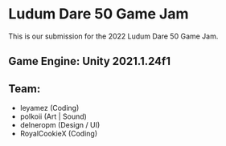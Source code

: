 # Ludum Dare 50 Game Jam
This is our submission for the 2022 Ludum Dare 50 Game Jam.

## Game Engine: Unity 2021.1.24f1

## Team:
- leyamez (Coding)
- polkoii (Art | Sound)
- delneropm (Design / UI)
- RoyalCookieX (Coding)
